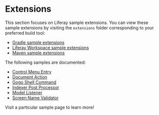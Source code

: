 # Extensions [](id=extensions)

This section focuses on Liferay sample extensions. You can view these sample
extensions by visiting the `extensions` folder corresponding to your preferred
build tool:

- [Gradle sample extensions](https://github.com/liferay/liferay-blade-samples/tree/master/gradle/extensions)
- [Liferay Workspace sample extensions](https://github.com/liferay/liferay-blade-samples/tree/master/liferay-workspace/extensions)
- [Maven sample extensions](https://github.com/liferay/liferay-blade-samples/tree/master/maven/extensions)

The following samples are documented:

- [Control Menu Entry](control-menu-entry)
- [Document Action](document-action)
- [Gogo Shell Command](gogo-shell-command)
- [Indexer Post Processor](indexer-post-processor)
- [Model Listener](model-listener)
- [Screen Name Validator](screen-name-validator)

Visit a particular sample page to learn more!

